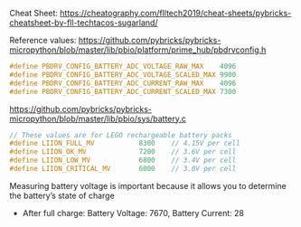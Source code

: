 Cheat Sheet: https://cheatography.com/flltech2019/cheat-sheets/pybricks-cheatsheet-by-fll-techtacos-sugarland/


Reference values: 
https://github.com/pybricks/pybricks-micropython/blob/master/lib/pbio/platform/prime_hub/pbdrvconfig.h
``` c
#define PBDRV_CONFIG_BATTERY_ADC_VOLTAGE_RAW_MAX    4096
#define PBDRV_CONFIG_BATTERY_ADC_VOLTAGE_SCALED_MAX 9900
#define PBDRV_CONFIG_BATTERY_ADC_CURRENT_RAW_MAX    4096
#define PBDRV_CONFIG_BATTERY_ADC_CURRENT_SCALED_MAX 7300
```

https://github.com/pybricks/pybricks-micropython/blob/master/lib/pbio/sys/battery.c
```c
// These values are for LEGO rechargeable battery packs
#define LIION_FULL_MV           8300    // 4.15V per cell
#define LIION_OK_MV             7200    // 3.6V per cell
#define LIION_LOW_MV            6800    // 3.4V per cell
#define LIION_CRITICAL_MV       6000    // 3.0V per cell

```

Measuring battery voltage is important because it allows you to determine the battery’s state of charge

- After full charge: Battery Voltage: 7670, Battery Current: 28
